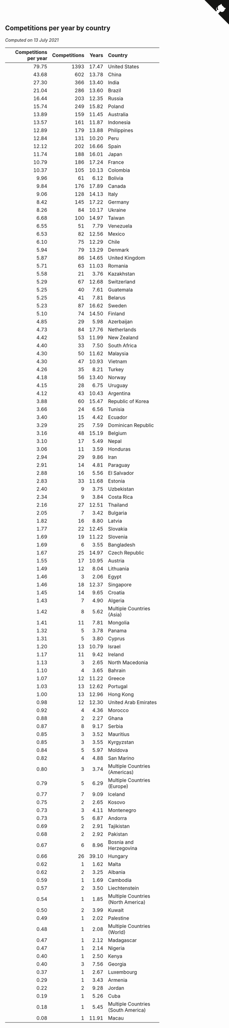## Competitions per year by country

*Computed on 13 July 2021*

| Competitions per year | Competitions | Years | Country |
| ---: | ---: | ---: | :--- |
| 79.75 | 1393 | 17.47 | United States |
| 43.68 | 602 | 13.78 | China |
| 27.30 | 366 | 13.40 | India |
| 21.04 | 286 | 13.60 | Brazil |
| 16.44 | 203 | 12.35 | Russia |
| 15.74 | 249 | 15.82 | Poland |
| 13.89 | 159 | 11.45 | Australia |
| 13.57 | 161 | 11.87 | Indonesia |
| 12.89 | 179 | 13.88 | Philippines |
| 12.84 | 131 | 10.20 | Peru |
| 12.12 | 202 | 16.66 | Spain |
| 11.74 | 188 | 16.01 | Japan |
| 10.79 | 186 | 17.24 | France |
| 10.37 | 105 | 10.13 | Colombia |
| 9.96 | 61 | 6.12 | Bolivia |
| 9.84 | 176 | 17.89 | Canada |
| 9.06 | 128 | 14.13 | Italy |
| 8.42 | 145 | 17.22 | Germany |
| 8.26 | 84 | 10.17 | Ukraine |
| 6.68 | 100 | 14.97 | Taiwan |
| 6.55 | 51 | 7.79 | Venezuela |
| 6.53 | 82 | 12.56 | Mexico |
| 6.10 | 75 | 12.29 | Chile |
| 5.94 | 79 | 13.29 | Denmark |
| 5.87 | 86 | 14.65 | United Kingdom |
| 5.71 | 63 | 11.03 | Romania |
| 5.58 | 21 | 3.76 | Kazakhstan |
| 5.29 | 67 | 12.68 | Switzerland |
| 5.25 | 40 | 7.61 | Guatemala |
| 5.25 | 41 | 7.81 | Belarus |
| 5.23 | 87 | 16.62 | Sweden |
| 5.10 | 74 | 14.50 | Finland |
| 4.85 | 29 | 5.98 | Azerbaijan |
| 4.73 | 84 | 17.76 | Netherlands |
| 4.42 | 53 | 11.99 | New Zealand |
| 4.40 | 33 | 7.50 | South Africa |
| 4.30 | 50 | 11.62 | Malaysia |
| 4.30 | 47 | 10.93 | Vietnam |
| 4.26 | 35 | 8.21 | Turkey |
| 4.18 | 56 | 13.40 | Norway |
| 4.15 | 28 | 6.75 | Uruguay |
| 4.12 | 43 | 10.43 | Argentina |
| 3.88 | 60 | 15.47 | Republic of Korea |
| 3.66 | 24 | 6.56 | Tunisia |
| 3.40 | 15 | 4.42 | Ecuador |
| 3.29 | 25 | 7.59 | Dominican Republic |
| 3.16 | 48 | 15.19 | Belgium |
| 3.10 | 17 | 5.49 | Nepal |
| 3.06 | 11 | 3.59 | Honduras |
| 2.94 | 29 | 9.86 | Iran |
| 2.91 | 14 | 4.81 | Paraguay |
| 2.88 | 16 | 5.56 | El Salvador |
| 2.83 | 33 | 11.68 | Estonia |
| 2.40 | 9 | 3.75 | Uzbekistan |
| 2.34 | 9 | 3.84 | Costa Rica |
| 2.16 | 27 | 12.51 | Thailand |
| 2.05 | 7 | 3.42 | Bulgaria |
| 1.82 | 16 | 8.80 | Latvia |
| 1.77 | 22 | 12.45 | Slovakia |
| 1.69 | 19 | 11.22 | Slovenia |
| 1.69 | 6 | 3.55 | Bangladesh |
| 1.67 | 25 | 14.97 | Czech Republic |
| 1.55 | 17 | 10.95 | Austria |
| 1.49 | 12 | 8.04 | Lithuania |
| 1.46 | 3 | 2.06 | Egypt |
| 1.46 | 18 | 12.37 | Singapore |
| 1.45 | 14 | 9.65 | Croatia |
| 1.43 | 7 | 4.90 | Algeria |
| 1.42 | 8 | 5.62 | Multiple Countries (Asia) |
| 1.41 | 11 | 7.81 | Mongolia |
| 1.32 | 5 | 3.78 | Panama |
| 1.31 | 5 | 3.80 | Cyprus |
| 1.20 | 13 | 10.79 | Israel |
| 1.17 | 11 | 9.42 | Ireland |
| 1.13 | 3 | 2.65 | North Macedonia |
| 1.10 | 4 | 3.65 | Bahrain |
| 1.07 | 12 | 11.22 | Greece |
| 1.03 | 13 | 12.62 | Portugal |
| 1.00 | 13 | 12.96 | Hong Kong |
| 0.98 | 12 | 12.30 | United Arab Emirates |
| 0.92 | 4 | 4.36 | Morocco |
| 0.88 | 2 | 2.27 | Ghana |
| 0.87 | 8 | 9.17 | Serbia |
| 0.85 | 3 | 3.52 | Mauritius |
| 0.85 | 3 | 3.55 | Kyrgyzstan |
| 0.84 | 5 | 5.97 | Moldova |
| 0.82 | 4 | 4.88 | San Marino |
| 0.80 | 3 | 3.74 | Multiple Countries (Americas) |
| 0.79 | 5 | 6.29 | Multiple Countries (Europe) |
| 0.77 | 7 | 9.09 | Iceland |
| 0.75 | 2 | 2.65 | Kosovo |
| 0.73 | 3 | 4.11 | Montenegro |
| 0.73 | 5 | 6.87 | Andorra |
| 0.69 | 2 | 2.91 | Tajikistan |
| 0.68 | 2 | 2.92 | Pakistan |
| 0.67 | 6 | 8.96 | Bosnia and Herzegovina |
| 0.66 | 26 | 39.10 | Hungary |
| 0.62 | 1 | 1.62 | Malta |
| 0.62 | 2 | 3.25 | Albania |
| 0.59 | 1 | 1.69 | Cambodia |
| 0.57 | 2 | 3.50 | Liechtenstein |
| 0.54 | 1 | 1.85 | Multiple Countries (North America) |
| 0.50 | 2 | 3.99 | Kuwait |
| 0.49 | 1 | 2.02 | Palestine |
| 0.48 | 1 | 2.08 | Multiple Countries (World) |
| 0.47 | 1 | 2.12 | Madagascar |
| 0.47 | 1 | 2.14 | Nigeria |
| 0.40 | 1 | 2.50 | Kenya |
| 0.40 | 3 | 7.56 | Georgia |
| 0.37 | 1 | 2.67 | Luxembourg |
| 0.29 | 1 | 3.43 | Armenia |
| 0.22 | 2 | 9.28 | Jordan |
| 0.19 | 1 | 5.26 | Cuba |
| 0.18 | 1 | 5.45 | Multiple Countries (South America) |
| 0.08 | 1 | 11.91 | Macau |


<a href="https://github.com/jonatanklosko/wca_statistics" class="github-corner" aria-label="View source on Github"><svg width="80" height="80" viewBox="0 0 250 250" style="fill:#151513; color:#fff; position: absolute; top: 0; border: 0; right: 0;" aria-hidden="true"><path d="M0,0 L115,115 L130,115 L142,142 L250,250 L250,0 Z"></path><path d="M128.3,109.0 C113.8,99.7 119.0,89.6 119.0,89.6 C122.0,82.7 120.5,78.6 120.5,78.6 C119.2,72.0 123.4,76.3 123.4,76.3 C127.3,80.9 125.5,87.3 125.5,87.3 C122.9,97.6 130.6,101.9 134.4,103.2" fill="currentColor" style="transform-origin: 130px 106px;" class="octo-arm"></path><path d="M115.0,115.0 C114.9,115.1 118.7,116.5 119.8,115.4 L133.7,101.6 C136.9,99.2 139.9,98.4 142.2,98.6 C133.8,88.0 127.5,74.4 143.8,58.0 C148.5,53.4 154.0,51.2 159.7,51.0 C160.3,49.4 163.2,43.6 171.4,40.1 C171.4,40.1 176.1,42.5 178.8,56.2 C183.1,58.6 187.2,61.8 190.9,65.4 C194.5,69.0 197.7,73.2 200.1,77.6 C213.8,80.2 216.3,84.9 216.3,84.9 C212.7,93.1 206.9,96.0 205.4,96.6 C205.1,102.4 203.0,107.8 198.3,112.5 C181.9,128.9 168.3,122.5 157.7,114.1 C157.9,116.9 156.7,120.9 152.7,124.9 L141.0,136.5 C139.8,137.7 141.6,141.9 141.8,141.8 Z" fill="currentColor" class="octo-body"></path></svg></a><style>.github-corner:hover .octo-arm{animation:octocat-wave 560ms ease-in-out}@keyframes octocat-wave{0%,100%{transform:rotate(0)}20%,60%{transform:rotate(-25deg)}40%,80%{transform:rotate(10deg)}}@media (max-width:500px){.github-corner:hover .octo-arm{animation:none}.github-corner .octo-arm{animation:octocat-wave 560ms ease-in-out}}</style>
